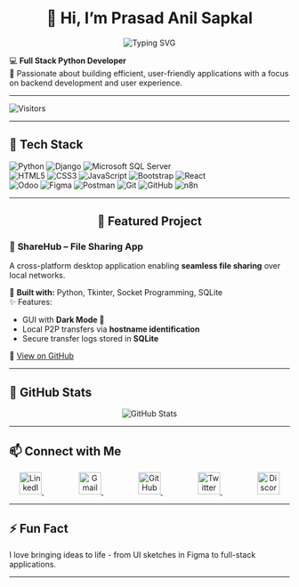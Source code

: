 <h1 align="center">👋 Hi, I’m Prasad Anil Sapkal</h1>

<p align="center">
  <img src="https://readme-typing-svg.demolab.com?font=Fira+Code&weight=500&size=22&pause=1000&center=true&vCenter=true&width=435&lines=Full+Stack+Developer;Frontend+Developer;Python+Developer" alt="Typing SVG" />
</p>

💻 **Full Stack Python Developer**  
🚀 Passionate about building efficient, user-friendly applications with a focus on backend development and user experience.

---

![Visitors](https://komarev.com/ghpvc/?username=prasad-sapkal&color=brightgreen)

---

## 🧰 Tech Stack

![Python](https://img.shields.io/badge/Python-3776AB?style=for-the-badge&logo=python&logoColor=white)
![Django](https://img.shields.io/badge/Django-092E20?style=for-the-badge&logo=django&logoColor=white)
![Microsoft SQL Server](https://img.shields.io/badge/SQL%20Server-CC2927?style=for-the-badge&logo=microsoft%20sql%20server&logoColor=white)<br>
![HTML5](https://img.shields.io/badge/HTML5-E34F26?style=for-the-badge&logo=html5&logoColor=white)
![CSS3](https://img.shields.io/badge/CSS3-1572B6?style=for-the-badge&logo=css3&logoColor=white)
![JavaScript](https://img.shields.io/badge/JavaScript-F7DF1E?style=for-the-badge&logo=javascript&logoColor=black)
![Bootstrap](https://img.shields.io/badge/Bootstrap-563D7C?style=for-the-badge&logo=bootstrap&logoColor=white)
![React](https://img.shields.io/badge/React-20232A?style=for-the-badge&logo=react&logoColor=61DAFB)<br>
![Odoo](https://img.shields.io/badge/Odoo-714B67?style=for-the-badge&logo=odoo&logoColor=white)
![Figma](https://img.shields.io/badge/Figma-F24E1E?style=for-the-badge&logo=figma&logoColor=white)
![Postman](https://img.shields.io/badge/Postman-FF6C37?style=for-the-badge&logo=postman&logoColor=white)
![Git](https://img.shields.io/badge/Git-F05032?style=for-the-badge&logo=git&logoColor=white)
![GitHub](https://img.shields.io/badge/GitHub-181717?style=for-the-badge&logo=github&logoColor=white)
![n8n](https://img.shields.io/badge/n8n-FF6A00?style=for-the-badge&logo=n8n&logoColor=white)

---

<h2 align="center">🚀 Featured Project</h2>

### 📂 **ShareHub – File Sharing App**
A cross-platform desktop application enabling **seamless file sharing** over local networks.

🔧 **Built with:** Python, Tkinter, Socket Programming, SQLite  
✨ Features:
- GUI with **Dark Mode 🌙**  
- Local P2P transfers via **hostname identification**  
- Secure transfer logs stored in **SQLite**

🔗 [View on GitHub](https://github.com/prasadsapkal55/College-Project-)

---

## 🚀 GitHub Stats

<p align="center">
  <img src="https://github-readme-stats.vercel.app/api?username=prasadsapkal55&show_icons=true&theme=github_dark" alt="GitHub Stats" />
</p>

---

## 📫 Connect with Me

<p align="center">
  <a href="https://www.linkedin.com/in/prasad-sapkal/">
    <img src="https://skillicons.dev/icons?i=linkedin" width="40" alt="LinkedIn"/>
  </a>&nbsp;&nbsp;&nbsp;&nbsp;&nbsp;&nbsp;&nbsp;&nbsp;&nbsp;&nbsp;&nbsp;&nbsp;&nbsp;&nbsp;&nbsp;
  <a href="mailto:prasadsapkal282@gmail.com">
    <img src="https://skillicons.dev/icons?i=gmail" width="40" alt="Gmail"/>
  </a>&nbsp;&nbsp;&nbsp;&nbsp;&nbsp;&nbsp;&nbsp;&nbsp;&nbsp;&nbsp;&nbsp;&nbsp;&nbsp;&nbsp;&nbsp;
  <a href="https://github.com/prasadsapkal55">
    <img src="https://skillicons.dev/icons?i=github" width="40" alt="GitHub"/>
  </a>&nbsp;&nbsp;&nbsp;&nbsp;&nbsp;&nbsp;&nbsp;&nbsp;&nbsp;&nbsp;&nbsp;&nbsp;&nbsp;&nbsp;&nbsp;
  <a href="https://twitter.com/PrasadSapkal55">
    <img src="https://skillicons.dev/icons?i=twitter" width="40" alt="Twitter"/>
  </a>&nbsp;&nbsp;&nbsp;&nbsp;&nbsp;&nbsp;&nbsp;&nbsp;&nbsp;&nbsp;&nbsp;&nbsp;&nbsp;&nbsp;&nbsp;
    <a href="https://discord.gg/gSNjxzNTN7">
    <img src="https://skillicons.dev/icons?i=discord" width="40" alt="Discord"/>
  </a>
</p>

---

## ⚡ Fun Fact

I love bringing ideas to life - from UI sketches in Figma to full-stack applications.

---

